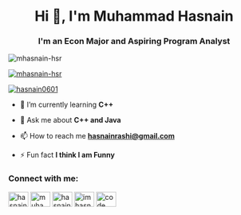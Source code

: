 <h1 align="center">Hi 👋, I'm Muhammad Hasnain</h1>
<h3 align="center">I'm an Econ Major and Aspiring Program Analyst</h3>

<p align="left"> <img src="https://komarev.com/ghpvc/?username=mhasnain-hsr&label=Profile%20views&color=0e75b6&style=flat" alt="mhasnain-hsr" /> </p>

<p align="left"> <a href="https://github.com/ryo-ma/github-profile-trophy"><img src="https://github-profile-trophy.vercel.app/?username=mhasnain-hsr" alt="mhasnain-hsr" /></a> </p>

<p align="left"> <a href="https://twitter.com/hasnain0601" target="blank"><img src="https://img.shields.io/twitter/follow/hasnain0601?logo=twitter&style=for-the-badge" alt="hasnain0601" /></a> </p>

- 🌱 I’m currently learning **C++**

- 💬 Ask me about **C++ and Java**

- 📫 How to reach me **hasnainrashi@gmail.com**

- ⚡ Fun fact **I think I am Funny**

<h3 align="left">Connect with me:</h3>
<p align="left">
<a href="https://twitter.com/hasnain0601" target="blank"><img align="center" src="https://raw.githubusercontent.com/rahuldkjain/github-profile-readme-generator/master/src/images/icons/Social/twitter.svg" alt="hasnain0601" height="30" width="40" /></a>
<a href="https://linkedin.com/in/muhammad-hasnain-rashid-kk" target="blank"><img align="center" src="https://raw.githubusercontent.com/rahuldkjain/github-profile-readme-generator/master/src/images/icons/Social/linked-in-alt.svg" alt="muhammad-hasnain-rashid-kk" height="30" width="40" /></a>
<a href="https://fb.com/hasnain.rashid.982" target="blank"><img align="center" src="https://raw.githubusercontent.com/rahuldkjain/github-profile-readme-generator/master/src/images/icons/Social/facebook.svg" alt="hasnain.rashid.982" height="30" width="40" /></a>
<a href="https://instagram.com/imhasnainrashid.official" target="blank"><img align="center" src="https://raw.githubusercontent.com/rahuldkjain/github-profile-readme-generator/master/src/images/icons/Social/instagram.svg" alt="imhasnainrashid.official" height="30" width="40" /></a>
<a href="https://www.youtube.com/c/code with hsr" target="blank"><img align="center" src="https://raw.githubusercontent.com/rahuldkjain/github-profile-readme-generator/master/src/images/icons/Social/youtube.svg" alt="code with hsr" height="30" width="40" /></a>
</p>


